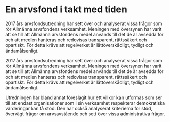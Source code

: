 # En arvsfond i takt med tiden

2017 års arvsfondsutredning har sett över och analyserat vissa frågor som rör Allmänna arvsfondens verksamhet. Meningen med översynen har varit att se till att Allmänna arvsfondens medel används till det de är avsedda för och att medlen hanteras och redovisas transparent, rättssäkert och opartiskt. För detta krävs att regelverket är lättöverskådligt, tydligt och ändamålsenligt.

2017 års arvsfondsutredning har sett över och analyserat vissa frågor som rör Allmänna arvsfondens verksamhet. Meningen med översynen har varit att se till att Allmänna arvsfondens medel används till det de är avsedda för och att medlen hanteras och redovisas transparent, rättssäkert och opartiskt. För detta krävs att regelverket är lättöverskådligt, tydligt och ändamålsenligt.

Utredningen har bland annat föreslagit hur ett villkor kan utformas som ser till att endast organisationer som i sin verksamhet respekterar demokratiska värderingar kan få stöd. Den har också analyserat kriterierna för stöd, övervägt frågor om arvsavstående och sett över vissa administrativa frågor.
